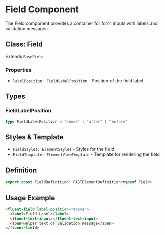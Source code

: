 # Field Component

The Field component provides a container for form inputs with labels and validation messages.

## Class: Field

Extends `BaseField`

### Properties

- `labelPosition: FieldLabelPosition` - Position of the field label

## Types

### FieldLabelPosition

```typescript
type FieldLabelPosition = "above" | "after" | "before"
```

## Styles & Template

- `FieldStyles: ElementStyles` - Styles for the field
- `FieldTemplate: ElementViewTemplate` - Template for rendering the field

## Definition

```typescript
export const FieldDefinition: FASTElementDefinition<typeof Field>
```

## Usage Example

```html
<fluent-field label-position="above">
  <label>Field Label</label>
  <fluent-text-input></fluent-text-input>
  <span>Helper text or validation message</span>
</fluent-field>
```

